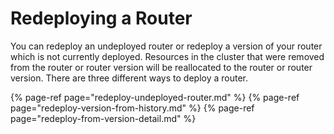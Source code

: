 # Redeploying a Router

You can redeploy an undeployed router or redeploy a version of your router which is not currently deployed. Resources in the cluster that were removed from the router or router version will be reallocated to the router or router version. There are three different ways to deploy a router.

{% page-ref page="redeploy-undeployed-router.md" %}
{% page-ref page="redeploy-version-from-history.md" %}
{% page-ref page="redeploy-from-version-detail.md" %}
